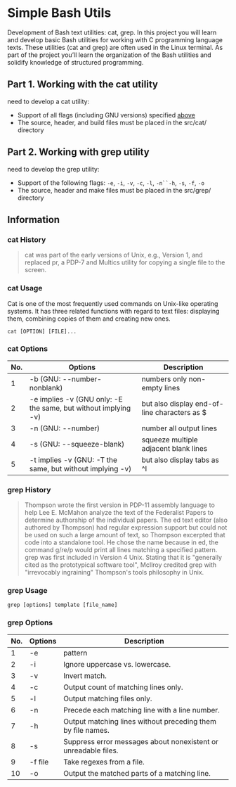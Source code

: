 # Simple Bash Utils

Development of Bash text utilities: cat, grep.
In this project you will learn and develop basic Bash utilities for working with C programming language texts. These utilities (cat and grep) are often used in the Linux terminal. As part of the project you’ll learn the organization of the Bash utilities and solidify knowledge of structured programming.

## Part 1. Working with the cat utility

need to develop a cat utility:

- Support of all flags (including GNU versions) specified [above](#cat-options)
- The source, header, and build files must be placed in the src/cat/ directory

## Part 2. Working with grep utility

need to develop the grep utility:

- Support of the following flags: `-e`, `-i`, `-v`, `-c`, `-l`, ` -n``-h `, `-s`, `-f`, `-o`
- The source, header and make files must be placed in the src/grep/ directory

## Information

### cat History

> cat was part of the early versions of Unix, e.g., Version 1, and replaced pr, a PDP-7 and Multics utility for copying a single file to the screen.

### cat Usage

Cat is one of the most frequently used commands on Unix-like operating systems. It has three related functions with regard to text files: displaying them, combining copies of them and creating new ones.

`cat [OPTION] [FILE]...`

### cat Options

| No. | Options                                                        | Description                                  |
| --- | -------------------------------------------------------------- | -------------------------------------------- |
| 1   | -b (GNU: --number-nonblank)                                    | numbers only non-empty lines                 |
| 2   | -e implies -v (GNU only: -E the same, but without implying -v) | but also display end-of-line characters as $ |
| 3   | -n (GNU: --number)                                             | number all output lines                      |
| 4   | -s (GNU: --squeeze-blank)                                      | squeeze multiple adjacent blank lines        |
| 5   | -t implies -v (GNU: -T the same, but without implying -v)      | but also display tabs as ^I                  |

### grep History

> Thompson wrote the first version in PDP-11 assembly language to help Lee E. McMahon analyze the text of the Federalist Papers to determine authorship of the individual papers. The ed text editor (also authored by Thompson) had regular expression support but could not be used on such a large amount of text, so Thompson excerpted that code into a standalone tool. He chose the name because in ed, the command g/re/p would print all lines matching a specified pattern. grep was first included in Version 4 Unix. Stating that it is "generally cited as the prototypical software tool", McIlroy credited grep with "irrevocably ingraining" Thompson's tools philosophy in Unix.

### grep Usage

`grep [options] template [file_name]`

### grep Options

| No. | Options | Description                                                    |
| --- | ------- | -------------------------------------------------------------- |
| 1   | -e      | pattern                                                        |
| 2   | -i      | Ignore uppercase vs. lowercase.                                |
| 3   | -v      | Invert match.                                                  |
| 4   | -c      | Output count of matching lines only.                           |
| 5   | -l      | Output matching files only.                                    |
| 6   | -n      | Precede each matching line with a line number.                 |
| 7   | -h      | Output matching lines without preceding them by file names.    |
| 8   | -s      | Suppress error messages about nonexistent or unreadable files. |
| 9   | -f file | Take regexes from a file.                                      |
| 10  | -o      | Output the matched parts of a matching line.                   |
